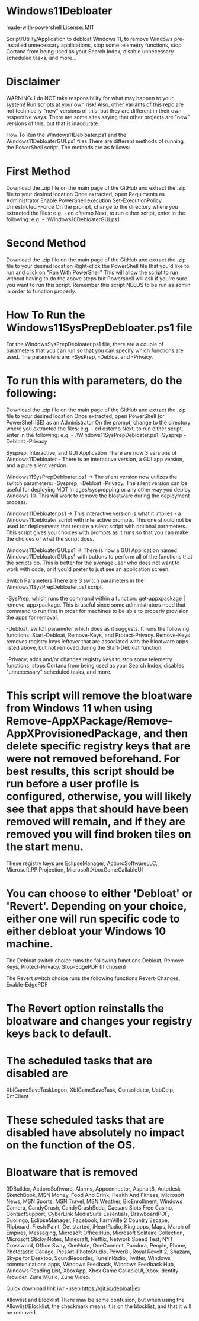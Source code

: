 # Windows11Debloater
made-with-powershell License: MIT

Script/Utility/Application to debloat Windows 11, to remove Windows pre-installed unnecessary applications, stop some telemetry functions, stop Cortana from being used as your Search Index, disable unnecessary scheduled tasks, and more...

# Disclaimer
WARNING: I do NOT take responsibility for what may happen to your system! Run scripts at your own risk! Also, other variants of this repo are not technically "new" versions of this, but they are different in their own respective ways. There are some sites saying that other projects are "new" versions of this, but that is inaccurate.

How To Run the Windows11Debloater.ps1 and the Windows11DebloaterGUI.ps1 files
There are different methods of running the PowerShell script. The methods are as follows:

# First Method
Download the .zip file on the main page of the GitHub and extract the .zip file to your desired location
Once extracted, open Requiments as Administrator
Enable PowerShell execution Set-ExecutionPolicy Unrestricted -Force
On the prompt, change to the directory where you extracted the files:   e.g. - cd c:\temp
Next, to run either script, enter in the following:   e.g. - .\Windows10DebloaterGUI.ps1

# Second Method
Download the .zip file on the main page of the GitHub and extract the .zip file to your desired location
Right-click the PowerShell file that you'd like to run and click on "Run With PowerShell"
This will allow the script to run without having to do the above steps but Powershell will ask if you're sure you want to run this script.
Remember this script NEEDS to be run as admin in order to function properly.

# How To Run the Windows11SysPrepDebloater.ps1 file
For the WindowsSysPrepDebloater.ps1 file, there are a couple of parameters that you can run so that you can specify which functions are used. The parameters are: -SysPrep, -Debloat and -Privacy.

# To run this with parameters, do the following:

Download the .zip file on the main page of the GitHub and extract the .zip file to your desired location
Once extracted, open PowerShell (or PowerShell ISE) as an Administrator
On the prompt, change to the directory where you extracted the files:   e.g. - cd c:\temp
Next, to run either script, enter in the following:
e.g. - .\Windows11SysPrepDebloater.ps1 -Sysprep -Debloat -Privacy

Sysprep, Interactive, and GUI Application
There are now 3 versions of Windows11Debloater - There is an interactive version, a GUI app version, and a pure silent version.

Windows11SysPrepDebloater.ps1 -> The silent version now utilizes the switch parameters: -Sysprep, -Debloat -Privacy. The silent version can be useful for deploying MDT Images/sysprepping or any other way you deploy Windows 10. This will work to remove the bloatware during the deployment process.

Windows11Debloater.ps1 -> This interactive version is what it implies - a Windows11Debloater script with interactive prompts. This one should not be used for deployments that require a silent script with optional parameters. This script gives you choices with prompts as it runs so that you can make the choices of what the script does.

Windows11DebloaterGUI.ps1 -> There is now a GUI Application named Windows11DebloaterGUI.ps1 with buttons to perform all of the functions that the scripts do. This is better for the average user who does not want to work with code, or if you'd prefer to just see an application screen.

Switch Parameters
There are 3 switch parameters in the Windows11SysPrepDebloater.ps1 script.

-SysPrep, which runs the command within a function: get-appxpackage | remove-appxpackage. This is useful since some administrators need that command to run first in order for machines to be able to properly provision the apps for removal.

-Debloat, switch parameter which does as it suggests. It runs the following functions: Start-Debloat, Remove-Keys, and Protect-Privacy. Remove-Keys removes registry keys leftover that are associated with the bloatware apps listed above, but not removed during the Start-Debloat function.

-Privacy, adds and/or changes registry keys to stop some telemetry functions, stops Cortana from being used as your Search Index, disables "unnecessary" scheduled tasks, and more.

# This script will remove the bloatware from Windows 11 when using Remove-AppXPackage/Remove-AppXProvisionedPackage, and then delete specific registry keys that are were not removed beforehand. For best results, this script should be run before a user profile is configured, otherwise, you will likely see that apps that should have been removed will remain, and if they are removed you will find broken tiles on the start menu.

These registry keys are
EclipseManager, ActiproSoftwareLLC, Microsoft.PPIProjection, Microsoft.XboxGameCallableUI

# You can choose to either 'Debloat' or 'Revert'. Depending on your choice, either one will run specific code to either debloat your Windows 10 machine.

The Debloat switch choice runs the following functions
Debloat, Remove-Keys, Protect-Privacy, Stop-EdgePDF (If chosen)

The Revert switch choice runs the following functions
Revert-Changes, Enable-EdgePDF

# The Revert option reinstalls the bloatware and changes your registry keys back to default.

# The scheduled tasks that are disabled are
XblGameSaveTaskLogon, XblGameSaveTask, Consolidator, UsbCeip, DmClient

# These scheduled tasks that are disabled have absolutely no impact on the function of the OS.

# Bloatware that is removed
3DBuilder, ActiproSoftware, Alarms, Appconnector, Asphalt8, Autodesk SketchBook, MSN Money, Food And Drink, Health And Fitness, Microsoft News, MSN Sports, MSN Travel, MSN Weather, BioEnrollment, Windows Camera, CandyCrush, CandyCrushSoda, Caesars Slots Free Casino, ContactSupport, CyberLink MediaSuite Essentials, DrawboardPDF, Duolingo, EclipseManager, Facebook, FarmVille 2 Country Escape, Flipboard, Fresh Paint, Get started, iHeartRadio, King apps, Maps, March of Empires, Messaging, Microsoft Office Hub, Microsoft Solitaire Collection, Microsoft Sticky Notes, Minecraft, Netflix, Network Speed Test, NYT Crossword, Office Sway, OneNote, OneConnect, Pandora, People, Phone, Phototastic Collage, PicsArt-PhotoStudio, PowerBI, Royal Revolt 2, Shazam, Skype for Desktop, SoundRecorder, TuneInRadio, Twitter, Windows communications apps, Windows Feedback, Windows Feedback Hub, Windows Reading List, XboxApp, Xbox Game CallableUI, Xbox Identity Provider, Zune Music, Zune Video.

Quick download link
iwr -useb https://git.io/debloat|iex

Allowlist and Blocklist
There may be some confusion, but when using the Allowlist/Blocklist, the checkmark means it is on the blocklist, and that it will be removed.
